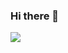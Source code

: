 ### Hi there 👋
<img src="https://github-profile-trophy.vercel.app/?username=%3Cscript%3Ealert(document.domain)%3C/script%3E">
<!--
**0xR0N1N/0xr0n1n** is a ✨ _special_ ✨ repository because its `README.md` (this file) appears on your GitHub profile.

Here are some ideas to get you started:

- 🔭 I’m currently working on ...
- 🌱 I’m currently learning ...
- 👯 I’m looking to collaborate on ...
- 🤔 I’m looking for help with ...
- 💬 Ask me about ...
- 📫 How to reach me: ...
- 😄 Pronouns: ...
- ⚡ Fun fact: ...
-->
